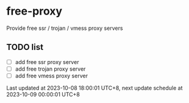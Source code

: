 
# free-proxy
Provide free ssr / trojan / vmess proxy servers


## TODO list
- [ ] add free ssr proxy server
- [ ] add free trojan proxy server
- [ ] add free vmess proxy server

Last updated at 2023-10-08 18:00:01 UTC+8, next update schedule at 2023-10-09 00:00:01 UTC+8

